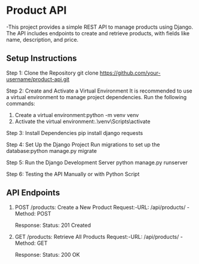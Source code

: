 # Product API
-This project provides a simple REST API to manage products using Django. The API includes endpoints to create and retrieve products, with fields like name, description, and price.

## Setup Instructions

Step 1: Clone the Repository
git clone https://github.com/your-username/product-api.git

Step 2: Create and Activate a Virtual Environment
It is recommended to use a virtual environment to manage project dependencies. Run the following commands:

1. Create a virtual environment:python -m venv venv
2. Activate the virtual environment:.\venv\Scripts\activate

Step 3: Install Dependencies
pip install django requests

Step 4: Set Up the Django Project
Run migrations to set up the database:python manage.py migrate

Step 5: Run the Django Development Server
python manage.py runserver

Step 6: Testing the API Manually or with Python Script

## API Endpoints

1. POST /products: Create a New Product
    Request:-URL: /api/products/
            -Method: POST

    Response:
        Status: 201 Created

2. GET /products: Retrieve All Products
   Request:-URL: /api/products/
           -Method: GET

    Response:
        Status: 200 OK